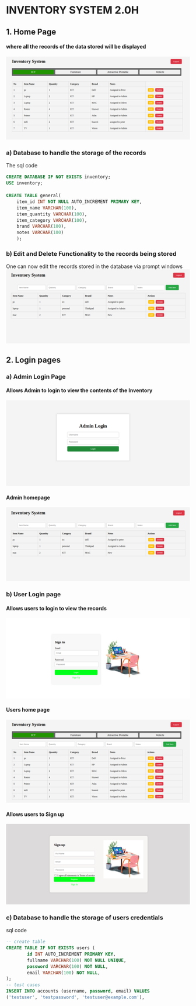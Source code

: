 # INVENTORY SYSTEM 2.0H

## 1. Home Page

#### where all the records of the data stored will be displayed
![Home pic](https://github.com/peterodero561/InventorySystem2/blob/main/static/images/home5.png)

### a) Database to handle the storage of the records
The sql code
```sql
CREATE DATABASE IF NOT EXISTS inventory;
USE inventory;

CREATE TABLE general(
	item_id INT NOT NULL AUTO_INCREMENT PRIMARY KEY,
	item_name VARCHAR(100),
	item_quantity VARCHAR(100),
	item_category VARCHAR(100),
	brand VARCHAR(100),
	notes VARCHAR(100)
	);
```

### b) Edit and Delete Functionality to the records  being stored
One can now edit the records stored in the database via prompt windows
![home page3](https://github.com/peterodero561/InventorySystem2/blob/main/static/images/home3.png)


## 2. Login pages

### a) Admin Login Page
#### Allows Admin to login to view the contents of the Inventory
![Login page](https://github.com/peterodero561/InventorySystem2/blob/main/static/images/login.png)

#### Admin homepage
![Login page](https://github.com/peterodero561/InventorySystem2/blob/main/static/images/home3.png)

### b) User Login page
#### Allows users to login to view the records
![Sign In page](https://github.com/peterodero561/InventorySystem2/blob/main/static/images/signin.png)

#### Users home page
![user home page](https://github.com/peterodero561/InventorySystem2/blob/main/static/images/home6.png)

#### Allows users to Sign up
![Sign UP page](https://github.com/peterodero561/InventorySystem2/blob/main/static/images/signup.png)

### c) Database to handle the storage of users credentials
sql code
```sql
-- create table
CREATE TABLE IF NOT EXISTS users (
        id INT AUTO_INCREMENT PRIMARY KEY,
        fullname VARCHAR(100) NOT NULL UNIQUE,
        password VARCHAR(100) NOT NULL,
        email VARCHAR(100) NOT NULL,
);
-- test cases
INSERT INTO accounts (username, password, email) VALUES
('testuser', 'testpassword', 'testuser@example.com'),
```
